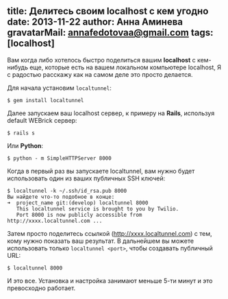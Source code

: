 title: Делитесь своим localhost с кем угодно
date: 2013-11-22
author: Анна Аминева
gravatarMail: annafedotovaa@gmail.com
tags: [localhost]
---


Вам когда либо хотелось быстро поделиться  вашим **localhost** с кем-нибудь еще,  которые есть на вашем локальном компьютере localhost, 
Я с радостью расскажу как на самом деле это просто делается.

Для начала установим `localtunnel`:

`$ gem install localtunnel`

<!-- more -->

Далее запускаем ваш localhost сервер, к примеру на **Rails**, используя default WEBrick сервер:

`$ rails s`

Или **Python**:

`$ python - m SimpleHTTPServer 8000`

Когда в первый раз вы запускаете localtunnel, вам нужно будет использовать один из ваших публичных SSH ключей:
```
$ localtunnel -k ~/.ssh/id_rsa.pub 8000
Вы найдете что-то подобное в конце:
➜  project_name git:(develop) localtunnel 8000
   This localtunnel service is brought to you by Twilio.
   Port 8000 is now publicly accessible from http://xxxx.localtunnel.com ...
   ```

Затем просто поделитесь ссылкой (http://xxxx.localtunnel.com) с тем, кому нужно показать ваш результат.
В дальнейшем вы можете использовать только `localtunnel <port>`, чтобы создавать публичный URL:

`$ localtunnel 8000`

И это все. 
Установка и настройка занимают меньше 5-ти минут и это превосходно работает.
